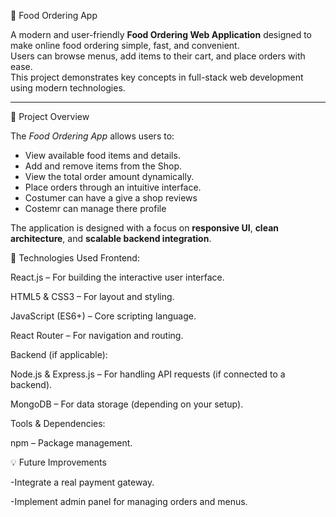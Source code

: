🍔 Food Ordering App

A modern and user-friendly **Food Ordering Web Application** designed to make online food ordering simple, fast, and convenient.  
Users can browse menus, add items to their cart, and place orders with ease.  
This project demonstrates key concepts in full-stack web development using modern technologies.

---
🚀 Project Overview

The *Food Ordering App* allows users to:
- View available food items and details.
- Add and remove items from the Shop.
- View the total order amount dynamically.
- Place orders through an intuitive interface.
- Costumer can have a give a shop reviews
- Costemr can manage there profile
  
The application is designed with a focus on **responsive UI**, **clean architecture**, and **scalable backend integration**.

 🧩 Technologies Used
Frontend:

React.js – For building the interactive user interface.

HTML5 & CSS3 – For layout and styling.

JavaScript (ES6+) – Core scripting language.

React Router – For navigation and routing.

Backend (if applicable):

Node.js & Express.js – For handling API requests (if connected to a backend).

MongoDB – For data storage (depending on your setup).

Tools & Dependencies:

npm – Package management.

💡 Future Improvements

-Integrate a real payment gateway.

-Implement admin panel for managing orders and menus.
